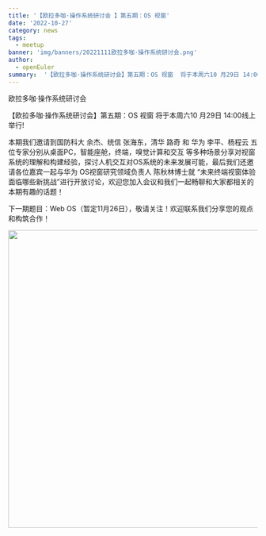 ```yaml
---
title: '【欧拉多咖·操作系统研讨会 】第五期：OS 视窗'
date: '2022-10-27'
category: news
tags:
  - meetup
banner: 'img/banners/20221111欧拉多咖·操作系统研讨会.png'
author:
  - openEuler
summary:  '【欧拉多咖·操作系统研讨会】第五期：OS 视窗  将于本周六10 月29日 14:00线上举行!'
---
```



 欧拉多咖·操作系统研讨会

【欧拉多咖·操作系统研讨会】第五期：OS 视窗  将于本周六10 月29日 14:00线上举行!

 本期我们邀请到国防科大 余杰、统信 张海东，清华 路奇 和 华为 李平、杨程云 五位专家分别从桌面PC，智能座舱，终端，嗅觉计算和交互 等多种场景分享对视窗系统的理解和构建经验，探讨人机交互对OS系统的未来发展可能，最后我们还邀请各位嘉宾一起与华为 OS视窗研究领域负责人 陈秋林博士就 “未来终端视窗体验面临哪些新挑战”进行开放讨论，欢迎您加入会议和我们一起畅聊和大家都相关的本期有趣的话题！
 
 下一期题目：Web OS（暂定11月26日），敬请关注！欢迎联系我们分享您的观点和构筑合作！

<img src="/img/news/20221104华为全联接大会2022/1.jpg" width="600">